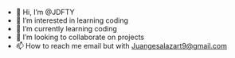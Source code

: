 - 👋 Hi, I’m @JDFTY
- 👀 I’m interested in learning coding 
- 🌱 I’m currently learning coding 
- 💞️ I’m looking to collaborate on projects 
- 📫 How to reach me email but with Juangesalazart9@gmail.com

<!---
JDFTY/JDFTY is a ✨ special ✨ repository because its `README.md` (this file) appears on your GitHub profile.
You can click the Preview link to take a look at your changes.
--->
